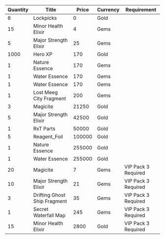 | Quantity | Title | Price | Currency |  Requirement |
| -------- | ----- | ----- | -------- |  ----------- |
| 6 | Lockpicks | 0 | Gold |  |
| 15 | Minor Health Elixir | 4 | Gems |  |
| 5 | Major Strength Elixir | 25 | Gems |  |
| 1000 | Hero XP | 170 | Gold |  |
| 1 | Nature Essence | 170 | Gems |  |
| 1 | Water Essence | 170 | Gems |  |
| 1 | Water Essence | 170 | Gems |  |
| 1 | Lost Meeg City Fragment | 200 | Gems |  |
| 3 | Magicite | 21250 | Gold |  |
| 5 | Major Strength Elixir | 42500 | Gold |  |
| 1 | RxT Parts | 50000 | Gold |  |
| 5 | Reagent_Foil | 100000 | Gold |  |
| 1 | Nature Essence | 255000 | Gold |  |
| 1 | Water Essence | 255000 | Gold |  |
| 20 | Magicite | 7 | Gems | VIP Pack 3 Required |
| 10 | Major Strength Elixir | 21 | Gems | VIP Pack 3 Required |
| 3 | Drifting Ghost Ship Fragment | 35 | Gems | VIP Pack 3 Required |
| 1 | Secret Waterfall Map | 245 | Gems | VIP Pack 3 Required |
| 15 | Minor Health Elixir | 2800 | Gold | VIP Pack 3 Required |
